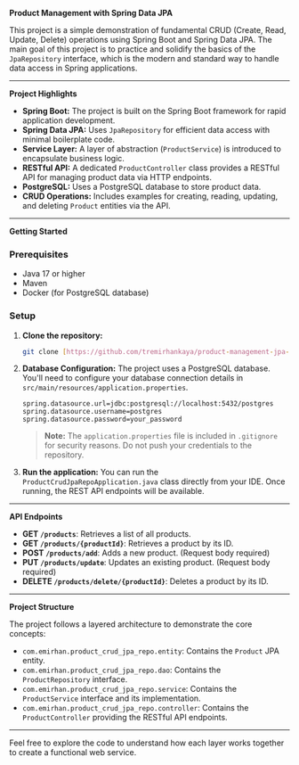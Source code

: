 **Product Management with Spring Data JPA**

This project is a simple demonstration of fundamental CRUD (Create, Read, Update, Delete) operations using Spring Boot and Spring Data JPA. The main goal of this project is to practice and solidify the basics of the `JpaRepository` interface, which is the modern and standard way to handle data access in Spring applications.

---

**Project Highlights**

- **Spring Boot:** The project is built on the Spring Boot framework for rapid application development.
- **Spring Data JPA:** Uses `JpaRepository` for efficient data access with minimal boilerplate code.
- **Service Layer:** A layer of abstraction (`ProductService`) is introduced to encapsulate business logic.
- **RESTful API:** A dedicated `ProductController` class provides a RESTful API for managing product data via HTTP endpoints.
- **PostgreSQL:** Uses a PostgreSQL database to store product data.
- **CRUD Operations:** Includes examples for creating, reading, updating, and deleting `Product` entities via the API.

---

**Getting Started**

### Prerequisites

- Java 17 or higher
- Maven
- Docker (for PostgreSQL database)

### Setup

1.  **Clone the repository:**
    ```bash
    git clone [https://github.com/tremirhankaya/product-management-jpa-repository.git](https://github.com/tremirhankaya/product-management-jpa-repository.git)
    ```

2.  **Database Configuration:**
    The project uses a PostgreSQL database. You'll need to configure your database connection details in `src/main/resources/application.properties`.
    
    ```properties
    spring.datasource.url=jdbc:postgresql://localhost:5432/postgres
    spring.datasource.username=postgres
    spring.datasource.password=your_password
    ```
    
    > **Note:** The `application.properties` file is included in `.gitignore` for security reasons. Do not push your credentials to the repository.

3.  **Run the application:**
    You can run the `ProductCrudJpaRepoApplication.java` class directly from your IDE. Once running, the REST API endpoints will be available.

---

**API Endpoints**

- **GET `/products`**: Retrieves a list of all products.
- **GET `/products/{productId}`**: Retrieves a product by its ID.
- **POST `/products/add`**: Adds a new product. (Request body required)
- **PUT `/products/update`**: Updates an existing product. (Request body required)
- **DELETE `/products/delete/{productId}`**: Deletes a product by its ID.

---

**Project Structure**

The project follows a layered architecture to demonstrate the core concepts:

- `com.emirhan.product_crud_jpa_repo.entity`: Contains the `Product` JPA entity.
- `com.emirhan.product_crud_jpa_repo.dao`: Contains the `ProductRepository` interface.
- `com.emirhan.product_crud_jpa_repo.service`: Contains the `ProductService` interface and its implementation.
- `com.emirhan.product_crud_jpa_repo.controller`: Contains the `ProductController` providing the RESTful API endpoints.

---

Feel free to explore the code to understand how each layer works together to create a functional web service.